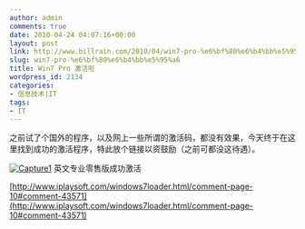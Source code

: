 ```yaml
---
author: admin
comments: true
date: 2010-04-24 04:07:16+00:00
layout: post
link: http://www.billrain.com/2010/04/win7-pro-%e6%bf%80%e6%b4%bb%e5%95%a6/
slug: win7-pro-%e6%bf%80%e6%b4%bb%e5%95%a6
title: Win7 Pro 激活啦
wordpress_id: 2134
categories:
- 信息技术|IT
tags:
- IT
---
```


之前试了个国外的程序，以及网上一些所谓的激活码，都没有效果，今天终于在这里找到成功的激活程序，特此放个链接以资鼓励（之前可都没这待遇）。

 

[![Capture1](http://www.billrain.com/wp-content/uploads/2010/04/Capture1_thumb.png)](http://www.billrain.com/wp-content/uploads/2010/04/Capture11.png) 英文专业零售版成功激活

 

[http://www.iplaysoft.com/windows7loader.html/comment-page-10#comment-43571](http://www.iplaysoft.com/windows7loader.html/comment-page-10#comment-43571)
